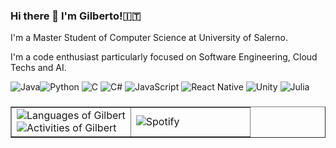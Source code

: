 ### Hi there 👋 I'm Gilberto!🇮🇹
I'm a Master Student of Computer Science at University of Salerno.

I'm a code enthusiast particularly focused on Software Engineering, Cloud Techs and AI.



<img alt="Java" src="https://img.shields.io/badge/java-%23ED8B00.svg?style=for-the-badge&logo=java&logoColor=white"/><img alt="Python" src="https://img.shields.io/badge/python-%2314354C.svg?style=for-the-badge&logo=python&logoColor=white"/>
<img alt="C" src="https://img.shields.io/badge/c-%2300599C.svg?style=for-the-badge&logo=c&logoColor=white"/>
<img alt="C#" src="https://img.shields.io/badge/c%23-%23239120.svg?style=for-the-badge&logo=c-sharp&logoColor=white"/>
<img alt="JavaScript" src="https://img.shields.io/badge/javascript-%23323330.svg?style=for-the-badge&logo=javascript&logoColor=%23F7DF1E"/>
<img alt="React Native" src="https://img.shields.io/badge/react_native-%2320232a.svg?style=for-the-badge&logo=react&logoColor=%2361DAFB"/>
<img alt="Unity" src="https://img.shields.io/badge/unity-%23000000.svg?style=for-the-badge&logo=unity&logoColor=white"/>
<img alt="Julia" src="https://img.shields.io/badge/Julia-%233780F1.svg?style=for-the-badge&logo=Julia&logoColor=white%22"/>

###
<table border="none">
<td width="50%" display="inline" border="none">
 <div align="left" width="50%" display="inline">
  <img src="https://github-readme-stats.vercel.app/api/top-langs/?username=gilbertrec&layout=compact&theme=darcula&hide=HTML&show_icons=true" alt="Languages of Gilbert" />
          <div align="left" width="25%">
            <img src="https://github-readme-stats.vercel.app/api?username=gilbertrec&hide=issues&theme=darcula&show_icons=true" alt="Activities of Gilbert"/>
     </div>
    </div>
</td>
    <td border="none">
        <div align="left" width="40%">
          <img src="https://spotify-github-profile.vercel.app/api/view?uid=fhrrqbuz024ycrcvwslgfo4mu&cover_image=true&theme=default" alt="Spotify" /> 
        </div>
    </td>
    </table>
    <!--
**gilbertrec/gilbertrec** is a ✨ _special_ ✨ repository because its `README.md` (this file) appears on your GitHub profile.

Here are some ideas to get you started:

- 🔭 I’m currently working on ...
- 🌱 I’m currently learning ...
- 👯 I’m looking to collaborate on ...
- 🤔 I’m looking for help with ...
- 💬 Ask me about ...
- 📫 How to reach me: ...
- 😄 Pronouns: ...
- ⚡ Fun fact: ...
-->
